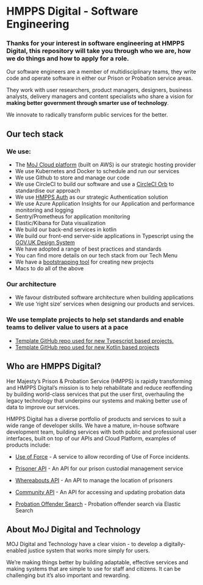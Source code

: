 # HMPPS Digital - Software Engineering 

### Thanks for your interest in software engineering at HMPPS Digital, this repository will take you through who we are, how we do things and how to apply for a role. 

Our software engineers are a member of multidisciplinary teams, they write code and operate software in either our Prison or Probation service areas.

They work with user researchers, product managers, designers, business analysts, delivery managers and content specialists who share a vision for **making better government through smarter use of technology**. 

We innovate to radically transform public services for the better.

<!-- ### Our software engineers are members of a community

We currently have over forty experienced developers who make up the broader engineering community, coach and mentor their colleagues and take part in informal support networks with their peers. 

- Take a look at our developer blog and read about one of our developers talking about her experiences joining during the lockdown.
- To help picture life at the Ministry of Justice Digital and Technology take a look at our blog and our strategy.
- To learn more about what developers do in government please review the DDaT Capability Framework: https://www.gov.uk/guidance/software-developer#senior-developer -->

## Our tech stack

### We use:

- The [MoJ Cloud platform](https://user-guide.cloud-platform.service.justice.gov.uk/#cloud-platform-user-guide) (built on AWS) is our strategic hosting provider
- We use Kubernetes and Docker to schedule and run our services
- We use Github to store and manage our code
- We use CircleCI to build our software and use a [CircleCI Orb](https://github.com/ministryofjustice/hmpps-circleci-orb) to standardise our approach
- We use [HMPPS Auth](https://github.com/ministryofjustice/hmpps-auth) as our strategic Authentication solution 
- We use Azure Application Insights for our Application and performance monitoring and logging
- Sentry/Prometheus for application monitoring
- Elastic/Kibana for Data visualization 
- We build our back-end services in kotlin
- We build our front-end server-side applications in Typescript using the [GOV.UK Design System](https://design-system.service.gov.uk)
- We have adopted a range of best practices and standards
- You can find more details on our tech stack from our Tech Menu 
- We have a [bootstrapping tool](https://github.com/ministryofjustice/dps-project-bootstrap) for creating new projects
- Macs to do all of the above

### Our architecture

- We favour distributed software architecture when building applications
- We use ‘right size’ services when designing our products and services.

### We use template projects to help set standards and enable teams to deliver value to users at a pace

- [Template GitHub repo used for new Typescript based projects.](https://github.com/ministryofjustice/hmpps-template-typescript) 
- [Template GitHub repo used for new Kotlin based projects](https://github.com/ministryofjustice/hmpps-template-kotlin)


## Who are HMPPS Digital? 

Her Majesty’s Prison & Probation Service (HMPPS) is rapidly transforming and HMPPS Digital’s mission is to help rehabilitate and reduce reoffending by building world-class services that put the user first, overhauling the legacy technology that underpins our systems and making better use of data to improve our services. 

HMPPS Digital has a diverse portfolio of products and services to suit a wide range of developer skills. We have a mature, in-house software development team, building services with both public and professional user interfaces, built on top of our APIs and Cloud Platform, examples of products include:

- [Use of Force](https://github.com/ministryofjustice/use-of-force) - A service to allow recording of Use of Force incidents.

- [Prisoner API](https://github.com/ministryofjustice/prison-api) - An API for our prison custodial management service 
- [Whereabouts API](https://github.com/ministryofjustice/whereabouts-api/) - An API to manage the location of prisoners 
- [Community API](https://github.com/ministryofjustice/community-api) - An API for accessing and updating probation data 
- [Probation Offender Search](https://github.com/ministryofjustice/probation-offender-search) - Probation offender search via Elastic Search 

## About MoJ Digital and Technology

MOJ Digital and Technology have a clear vision - to develop a digitally-enabled justice system that works more simply for users.

We’re making things better by building adaptable, effective services and making systems that are simple to use for staff and citizens. It can be challenging but it’s also important and rewarding.

